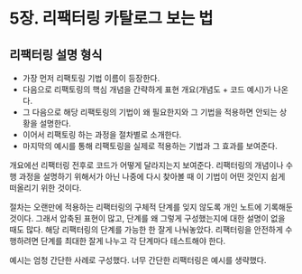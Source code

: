 # 5장. 리팩터링 카탈로그 보는 법
## 리팩터링 설명 형식
- 가장 먼저 리팩토링 기법 이름이 등장한다.
- 다음으로 리팩토링의 핵심 개념을 간략하게 표현 개요(개념도 + 코드 예시)가 나온다.
- 그 다음으로 해당 리팩토링의 기법이 왜 필요한지와 그 기법을 적용하면 안되는 상황을 설명한다.
- 이어서 리팩토링 하는 과정을 절차별로 소개한다.
- 마지막의 예시를 통해 리팩토링을 실제로 적용하는 기법과 그 효과를 보여준다.

개요에선 리팩터링 전후로 코드가 어떻게 달라지는지 보여준다. 리팩터링의 개념이나 수행 과정을 설명하기 위해서가 아닌 나중에 다시 찾아볼 때 이 기법이 어떤 것인지 쉽게 떠올리기 위한 것이다.

절차는 오랜만에 적용하는 리팩터링의 구체적 단계를 잊지 않도록 개인 노트에 기록해둔 것이다. 그래서 압축된 표현이 많고, 단계를 왜 그렇게 구성했는지에 대한 설명이 없을 때도 많다. 해당 리팩터링의 단계를 가능한 한 잘게 나눠놓았다. 리팩터링을 안전하게 수행하려면 단계를 최대한 잘게 나누고 각 단계마다 테스트해야 한다.

예시는 엄청 간단한 사례로 구성했다. 너무 간단한 리팩터링은 예시를 생략했다.